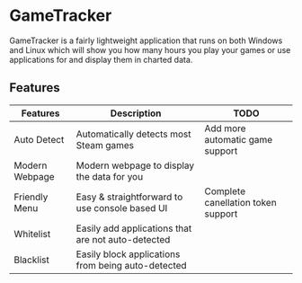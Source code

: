 # GameTracker
GameTracker is a fairly lightweight application that runs on both Windows and Linux which will show you how many hours you play your games or use applications for and display them in charted data.

## Features 
|Features           | Description                                      |TODO                              |
|-------------------|--------------------------------------------------|----------------------------------|
|Auto Detect        |Automatically detects most Steam games            |Add more automatic game support   |
|Modern Webpage     |Modern webpage to display the data for you        |                                  |
|Friendly Menu      |Easy & straightforward to use console based UI    |Complete canellation token support|
|Whitelist          |Easily add applications that are not auto-detected|                                  |
|Blacklist          |Easily block applications from being auto-detected|                                  |